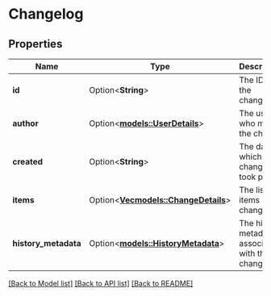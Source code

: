 # Changelog

## Properties

Name | Type | Description | Notes
------------ | ------------- | ------------- | -------------
**id** | Option<**String**> | The ID of the changelog. | [optional][readonly]
**author** | Option<[**models::UserDetails**](UserDetails.md)> | The user who made the change. | [optional][readonly]
**created** | Option<**String**> | The date on which the change took place. | [optional][readonly]
**items** | Option<[**Vec<models::ChangeDetails>**](ChangeDetails.md)> | The list of items changed. | [optional][readonly]
**history_metadata** | Option<[**models::HistoryMetadata**](HistoryMetadata.md)> | The history metadata associated with the changed. | [optional][readonly]

[[Back to Model list]](../README.md#documentation-for-models) [[Back to API list]](../README.md#documentation-for-api-endpoints) [[Back to README]](../README.md)


